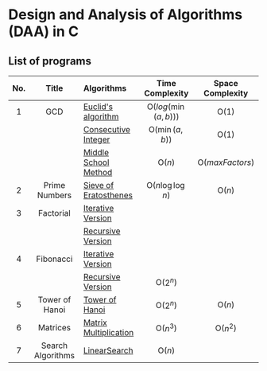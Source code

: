 # Design and Analysis of Algorithms (DAA) in C

## List of programs

| No. |       Title       | Algorithms                                               |    Time Complexity    | Space Complexity |
|:---:|:-----------------:|:---------------------------------------------------------|:---------------------:|:----------------:|
|  1  |        GCD        | [Euclid's algorithm](GCD/labManual.c)                    | O($`log(\min(a,b))`$) |      O($1$)      |
|     |                   | [Consecutive Integer](GCD/labManual.c)                   |   O($`\min(a,b)`$)    |      O($1$)      |
|     |                   | [Middle School Method](GCD/labManual.c)                  |        O($n$)         | O($maxFactors$)  |
|  2  |   Prime Numbers   | [Sieve of Eratosthenes](GCD/labManual.c)                 |   O($n\log\log n$)    |      O($n$)      |
|  3  |     Factorial     | [Iterative Version](Fibonacci/iteration.c)               |                       |                  |
|     |                   | [Recursive Version](Fibonacci/recursion.c)               |                       |                  |
|  4  |     Fibonacci     | [Iterative Version](Factorial/iteration.c)               |                       |                  |
|     |                   | [Recursive Version](Factorial/recursion.c)               |       O($2^n$)        |                  |
|  5  |  Tower of Hanoi   | [Tower of Hanoi](TowerOfHanoi/toh.c)                     |       O($2^n$)        |      O($n$)      |
|  6  |     Matrices      | [Matrix Multiplication](Matrices/matrixMultiplication.c) |       O($n^3$)        |     O($n^2$)     |
|  7  | Search Algorithms | [LinearSearch](LinearSearch/linearSearch.c)              |        O($n$)         |                  |
